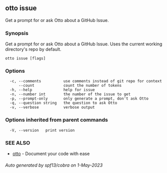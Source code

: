 ## otto issue

Get a prompt for or ask Otto about a GitHub Issue.

### Synopsis

Get a prompt for or ask Otto about a GitHub Issue. Uses the current working directory's repo by default.

```
otto issue [flags]
```

### Options

```
  -c, --comments          use comments instead of git repo for context
      --count             count the number of tokens
  -h, --help              help for issue
  -n, --number int        the number of the issue to get
  -p, --prompt-only       only generate a prompt, don't ask Otto
  -q, --question string   the question to ask Otto
  -v, --verbose           verbose output
```

### Options inherited from parent commands

```
  -V, --version   print version
```

### SEE ALSO

* [otto](otto.md)	 - Document your code with ease

###### Auto generated by spf13/cobra on 1-May-2023
